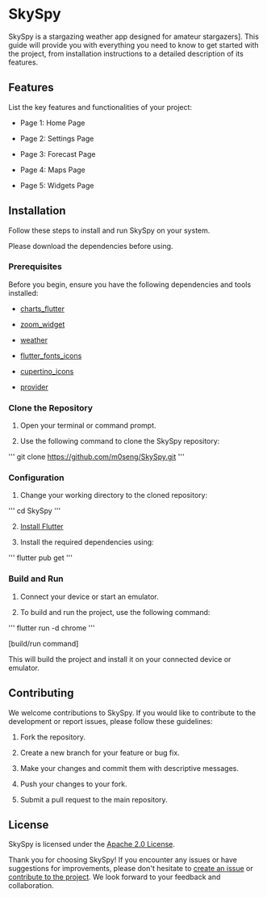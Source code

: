 # SkySpy

SkySpy is a stargazing weather app designed for amateur stargazers]. This guide will provide you with everything you need to know to get started with the project, from installation instructions to a detailed description of its features.

## Features

List the key features and functionalities of your project:

- Page 1: Home Page

- Page 2: Settings Page

- Page 3: Forecast Page

- Page 4: Maps Page

- Page 5: Widgets Page

## Installation

Follow these steps to install and run SkySpy on your system.

Please download the dependencies before using.

### Prerequisites

Before you begin, ensure you have the following dependencies and tools installed:

- [charts_flutter](https://pub.dev/documentation/charts_flutter/latest/)

- [zoom_widget](https://pub.dev/packages/zoom_widget)

- [weather](https://pub.dev/packages/weather)

- [flutter_fonts_icons](https://pub.dev/packages/flutter_font_icons/versions)

- [cupertino_icons](https://pub.dev/packages/cupertino_icons)

- [provider](https://pub.dev/packages/provider)

### Clone the Repository

1. Open your terminal or command prompt.

2. Use the following command to clone the SkySpy repository:

'''
git clone https://github.com/m0seng/SkySpy.git
'''

### Configuration

1. Change your working directory to the cloned repository:

'''
cd SkySpy
'''

2. [Install Flutter](https://docs.flutter.dev/get-started/install)

3. Install the required dependencies using:

'''
flutter pub get
'''

### Build and Run

1. Connect your device or start an emulator.

2. To build and run the project, use the following command:

'''
flutter run -d chrome
'''

[build/run command]

This will build the project and install it on your connected device or emulator.

## Contributing

We welcome contributions to SkySpy. If you would like to contribute to the development or report issues, please follow these guidelines:

1. Fork the repository.

2. Create a new branch for your feature or bug fix.

3. Make your changes and commit them with descriptive messages.

4. Push your changes to your fork.

5. Submit a pull request to the main repository.

## License

SkySpy is licensed under the [Apache 2.0 License](LICENSE).

Thank you for choosing SkySpy! If you encounter any issues or have suggestions for improvements, please don't hesitate to [create an issue](https://github.com/m0seng/skyspy/issues) or [contribute to the project](#contributing). We look forward to your feedback and collaboration.


